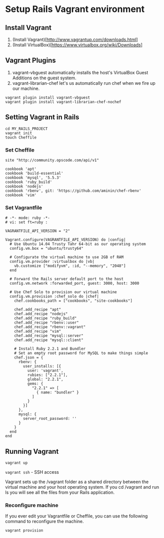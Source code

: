# Setup Rails Vagrant environment

## Install Vagrant

1. (Install Vagrant)[http://www.vagrantup.com/downloads.html]
1. (Install VirtualBox)[https://www.virtualbox.org/wiki/Downloads]

## Vagrant Plugins

1. vagrant-vbguest automatically installs the host's VirtualBox Guest Additions on the guest system.
1. vagrant-librarian-chef let's us automatically run chef when we fire up our machine.

```
vagrant plugin install vagrant-vbguest
vagrant plugin install vagrant-librarian-chef-nochef
```
## Setting Vagrant in Rails

```
cd MY_RAILS_PROJECT
vagrant init
touch Cheffile
```

### Set Cheffile

```
site "http://community.opscode.com/api/v1"

cookbook 'apt'
cookbook 'build-essential'
cookbook 'mysql', '5.5.3'
cookbook 'ruby_build'
cookbook 'nodejs'
cookbook 'rbenv', git: 'https://github.com/aminin/chef-rbenv'
cookbook 'vim'
```

### Set Vagrantfile

```
# -*- mode: ruby -*-
# vi: set ft=ruby :

VAGRANTFILE_API_VERSION = "2"

Vagrant.configure(VAGRANTFILE_API_VERSION) do |config|
  # Use Ubuntu 14.04 Trusty Tahr 64-bit as our operating system
  config.vm.box = "ubuntu/trusty64"

  # Configurate the virtual machine to use 2GB of RAM
  config.vm.provider :virtualbox do |vb|
    vb.customize ["modifyvm", :id, "--memory", "2048"]
  end

  # Forward the Rails server default port to the host
  config.vm.network :forwarded_port, guest: 3000, host: 3000

  # Use Chef Solo to provision our virtual machine
  config.vm.provision :chef_solo do |chef|
    chef.cookbooks_path = ["cookbooks", "site-cookbooks"]

    chef.add_recipe "apt"
    chef.add_recipe "nodejs"
    chef.add_recipe "ruby_build"
    chef.add_recipe "rbenv::user"
    chef.add_recipe "rbenv::vagrant"
    chef.add_recipe "vim"
    chef.add_recipe "mysql::server"
    chef.add_recipe "mysql::client"

    # Install Ruby 2.2.1 and Bundler
    # Set an empty root password for MySQL to make things simple
    chef.json = {
      rbenv: {
        user_installs: [{
          user: 'vagrant',
          rubies: ["2.2.1"],
          global: "2.2.1",
          gems: {
            "2.2.1" => [
              { name: "bundler" }
            ]
          }
        }]
      },
      mysql: {
        server_root_password: ''
      }
    }
  end
end
```

## Running Vagrant

`vagrant up`

`vagrant ssh` - SSH access

Vagrant sets up the /vagrant folder as a shared directory between the virtual machine and your host operating system. If you cd /vagrant and run ls you will see all the files from your Rails application.

### Reconfigure machine

If you ever edit your Vagrantfile or Cheffile, you can use the following command to reconfigure the machine.

`vagrant provision`
